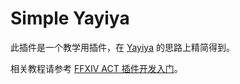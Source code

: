 # Simple Yayiya

此插件是一个教学用插件，在 [Yayiya](https://github.com/Bluefissure/Yayiya) 的思路上精简得到。

相关教程请参考 [FFXIV ACT 插件开发入门](https://www.lotlab.org/2022/02/06/ffxiv-act-plugin-development-introduce/)。
